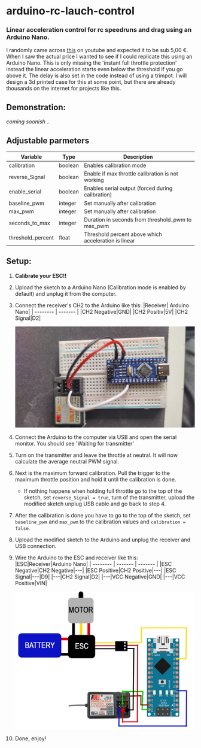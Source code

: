 # arduino-rc-lauch-control
### Linear acceleration control for rc speedruns and drag using an Arduino Nano.

I randomly came across [this](https://www.youtube.com/watch?v=zmyIdEzfCtM) on youtube and expected it to be sub 5,00 €.
When I saw the actual price I wanted to see if I could replicate this using an Arduino Nano. This is only missing the 'instant full throttle protection' instead the linear acceleration starts even below the threshold if you go above it. The delay is also set in the code instead of using a trimpot. I will design a 3d printed case for this at some point, but there are already thousands on the internet for projects like this.

## Demonstration:
_coming soonish .._

## Adjustable parmeters
|Variable|Type|Description|
| -------- | ------- | ------- |
|calibration|boolean|Enables calibration mode|
|reverse_Signal|boolean|Enable if max throttle calibration is not working|
|enable_serial|boolean|Enables serial output (forced during calibration)|
|baseline_pwm|integer|Set manually after calibration|
|max_pwm|integer|Set manually after calibration|
|seconds_to_max|integer|Duration in seconds from threshold_pwm to max_pwm|
|threshold_percent|float|Threshold percent above which acceleration is linear|

## Setup:
1. **Calibrate your ESC!!**
2. Upload the sketch to a Arduino Nano (Calibration mode is enabled by default) and unplug it from the computer.
3. Connect the receiver's CH2 to the Arduino like this:
   |Receiver| Arduino Nano|
   | -------- | ------- |
   |CH2 Negative|GND|
   |CH2 Positiv|5V|
   |CH2 Signal|D2|
   
   ![Calibration wiring](https://github.com/ambrmart/arduino-rc-lauch-control/blob/main/img/img001.jpg)
4. Connect the Arduino to the computer via USB and open the serial monitor. You should see 'Waiting for transmitter'
5. Turn on the transmitter and leave the throttle at neutral. It will now calculate the average neutral PWM signal.
6. Next is the maximum forward calibration. Pull the trigger to the maximum throttle position and hold it until the calibration is done.
   - If nothing happens when holding full throttle go to the top of the sketch, set `reverse_Signal = true`, turn of the transmitter, upload the modified sketch unplug USB cable and go back to step 4.
7. After the calibration is done you have to go to the top of the sketch, set `baseline_pwm` and `max_pwm` to the calibration values and `calibration = false`.
8. Upload the modified sketch to the Arduino and unplug the receiver and USB connection.
9. Wire the Arduino to the ESC and receiver like this:
   |ESC|Receiver|Arduino Nano|
   | -------- | ------- | ------- |
   |ESC Negative|CH2 Negative|---|
   |ESC Positive|CH2 Positive|---|
   |ESC Signal|---|D9|
   |---|CH2 Signal|D2|
   |---|VCC Negative|GND|
   |---|VCC Positive|VIN|

    ![final wireing](https://github.com/ambrmart/arduino-rc-lauch-control/blob/main/img/img002.jpg)
10. Done, enjoy!
